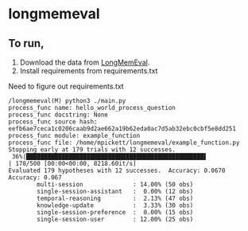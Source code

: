 # longmemeval

## To run, 
1. Download the data from [LongMemEval](https://github.com/xiaowu0162/LongMemEval?tab=readme-ov-file).
2. Install requirements from requirements.txt

Need to figure out requirements.txt

```
/longmemeval(M) python3 ./main.py 
process_func name: hello_world_process_question
process_func docstring: None
process_func source hash: eefb6ae7ceca1c0206caab9d2ae662a19b62eda0ac7d5ab32ebc0cbf5e8dd251
process_func module: example_function
process_func file: /home/mpickett/longmemeval/example_function.py
Stopping early at 179 trials with 12 successes.                                                                                                                                        
 36%|██████████████████████████████████████████████████▌                                                                                           | 178/500 [00:00<00:00, 8218.60it/s]
Evaluated 179 hypotheses with 12 successes.  Accuracy: 0.0670
Accuracy: 0.067
        multi-session              : 14.00% (50 obs)
        single-session-assistant   :  0.00% (12 obs)
        temporal-reasoning         :  2.13% (47 obs)
        knowledge-update           :  3.33% (30 obs)
        single-session-preference  :  0.00% (15 obs)
        single-session-user        : 12.00% (25 obs)
```

